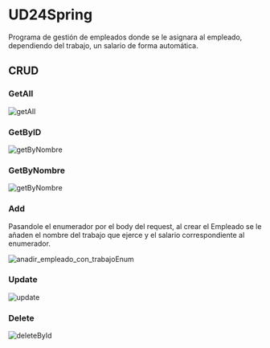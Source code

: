 # UD24Spring

Programa de gestión de empleados donde se le asignara al empleado, dependiendo del trabajo, un salario de forma automática. 


## CRUD

### GetAll

![getAll](https://user-images.githubusercontent.com/67373492/169360872-35da9155-ff95-4a8a-ab0c-54a665e94d5c.png)

### GetByID

![getByNombre](https://user-images.githubusercontent.com/67373492/169380153-26fdaf7f-0c10-4850-b95b-339aa8d54912.png)

### GetByNombre

![getByNombre](https://user-images.githubusercontent.com/67373492/169364660-15d74268-d89e-433c-b7be-b7c84b460667.png)

### Add

Pasandole el enumerador por el body del request, al crear el Empleado se le añaden el nombre del trabajo que ejerce y el salario correspondiente al enumerador.

![anadir_empleado_con_trabajoEnum](https://user-images.githubusercontent.com/67373492/169358477-5605ae52-69e0-455a-8a69-49243c5f3b94.png)

### Update

![update](https://user-images.githubusercontent.com/67373492/169381067-0a680b06-f610-43b5-8e23-af4f67780d45.png)

### Delete

![deleteById](https://user-images.githubusercontent.com/67373492/169363793-f54b7f7e-b97e-42e8-b080-edd44c1c3749.png)
